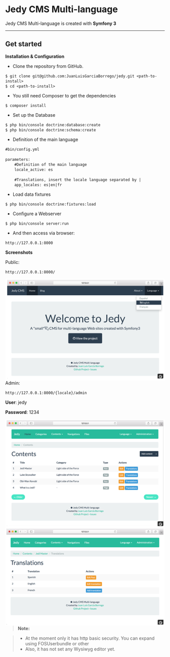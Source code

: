  **Jedy CMS Multi-language**
===================
 Jedy CMS Multi-language is created with **Symfony 3** 

----------

**Get started**
-------------

**Installation & Configuration**

 - <i class="icon-download"></i> Clone the repository from GitHub.  

```
$ git clone git@github.com:JuanLuisGarciaBorrego/jedy.git <path-to-install>
$ cd <path-to-install>
```
- You still need Composer to get the dependencies

```
$ composer install
```
- Set up the Database

```
$ php bin/console doctrine:database:create
$ php bin/console doctrine:schema:create
```

 - Definition of the main language
 
```
#bin/config.yml

parameters:
    #Definition of the main language
    locale_active: es
    
    #Translations, insert the locale language separated by | 
    app_locales: es|en|fr
```

- Load data fixtures

```
$ php bin/console doctrine:fixtures:load
```

- Configure a Webserver

```
$ php bin/console server:run
```
- And then access via browser: 

```
http://127.0.0.1:8000 
```

**Screenshots**

Public: 

```
http://127.0.0.1:8000/
```
<img src="https://raw.githubusercontent.com/JuanLuisGarciaBorrego/jedy/develop/Resources/doc/images/public_home.png" alt="Jedy CMS Multi-language Home public" align="right" />

Admin: 

```
http://127.0.0.1:8000/{locale}/admin 
```

**User**: jedy

**Password**: 1234

<img src="https://raw.githubusercontent.com/JuanLuisGarciaBorrego/jedy/develop/Resources/doc/images/admin-contents.png" alt="Jedy CMS Multi-language Admin contents" align="right" />


<img src="https://raw.githubusercontent.com/JuanLuisGarciaBorrego/jedy/develop/Resources/doc/images/admin_content_translation.png" alt="Jedy CMS Multi-language Translations content" align="right" />


> **Note:**

> - At the moment only it has http basic security. You can expand using FOSUserbundle or other
> - Also, it has not set any Wysiwyg editor yet.
